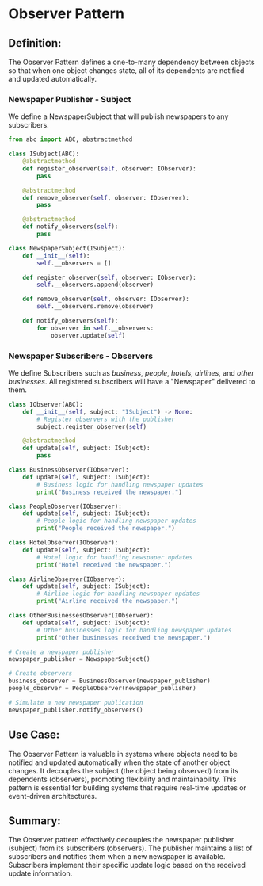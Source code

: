 # Observer Pattern

## Definition:

The Observer Pattern defines a one-to-many dependency between objects so that when one object changes state, all of its dependents are notified and updated automatically.

### Newspaper Publisher - Subject

We define a NewspaperSubject that will publish newspapers to any subscribers.

```python
from abc import ABC, abstractmethod

class ISubject(ABC):
    @abstractmethod
    def register_observer(self, observer: IObserver):
        pass

    @abstractmethod
    def remove_observer(self, observer: IObserver):
        pass

    @abstractmethod
    def notify_observers(self):
        pass

class NewspaperSubject(ISubject):
    def __init__(self):
        self.__observers = []

    def register_observer(self, observer: IObserver):
        self.__observers.append(observer)

    def remove_observer(self, observer: IObserver):
        self.__observers.remove(observer)

    def notify_observers(self):   
        for observer in self.__observers:
            observer.update(self)   
```

### Newspaper Subscribers - Observers

We define Subscribers such as *business*, *people*, *hotels*, *airlines*, and *other businesses*. All registered subscribers will have a "Newspaper" delivered to them.

```python
class IObserver(ABC):
    def __init__(self, subject: "ISubject") -> None:
        # Register observers with the publisher
        subject.register_observer(self)

    @abstractmethod
    def update(self, subject: ISubject):
        pass

class BusinessObserver(IObserver):
    def update(self, subject: ISubject):
        # Business logic for handling newspaper updates
        print("Business received the newspaper.")

class PeopleObserver(IObserver):
    def update(self, subject: ISubject):
        # People logic for handling newspaper updates
        print("People received the newspaper.")

class HotelObserver(IObserver):
    def update(self, subject: ISubject):
        # Hotel logic for handling newspaper updates
        print("Hotel received the newspaper.")

class AirlineObserver(IObserver):
    def update(self, subject: ISubject):
        # Airline logic for handling newspaper updates
        print("Airline received the newspaper.")

class OtherBusinessesObserver(IObserver):
    def update(self, subject: ISubject):
        # Other businesses logic for handling newspaper updates
        print("Other businesses received the newspaper.")

# Create a newspaper publisher
newspaper_publisher = NewspaperSubject()

# Create observers
business_observer = BusinessObserver(newspaper_publisher)
people_observer = PeopleObserver(newspaper_publisher)

# Simulate a new newspaper publication
newspaper_publisher.notify_observers()
```

## Use Case:

The Observer Pattern is valuable in systems where objects need to be notified and updated automatically when the state of another object changes. It decouples the subject (the object being observed) from its dependents (observers), promoting flexibility and maintainability. This pattern is essential for building systems that require real-time updates or event-driven architectures.

## Summary:

The Observer pattern effectively decouples the newspaper publisher (subject) from its subscribers (observers). The publisher maintains a list of subscribers and notifies them when a new newspaper is available. Subscribers implement their specific update logic based on the received update information.
````


